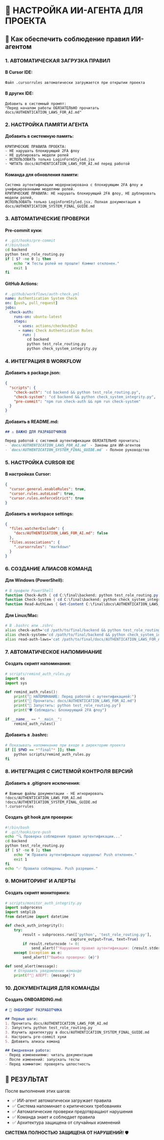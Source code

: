 # 🤖 НАСТРОЙКА ИИ-АГЕНТА ДЛЯ ПРОЕКТА

## 🎯 Как обеспечить соблюдение правил ИИ-агентом

### 1. **АВТОМАТИЧЕСКАЯ ЗАГРУЗКА ПРАВИЛ**

#### В Cursor IDE:
```
Файл .cursorrules автоматически загружается при открытии проекта
```

#### В других IDE:
```
Добавить в системный промпт:
"Перед началом работы ОБЯЗАТЕЛЬНО прочитать docs/AUTHENTICATION_LAWS_FOR_AI.md"
```

### 2. **НАСТРОЙКА ПАМЯТИ АГЕНТА**

#### Добавить в системную память:
```
КРИТИЧЕСКИЕ ПРАВИЛА ПРОЕКТА:
- НЕ нарушать блокирующий 2FA флоу
- НЕ дублировать модели ролей  
- ИСПОЛЬЗОВАТЬ только LoginFormStyled.jsx
- ЧИТАТЬ docs/AUTHENTICATION_LAWS_FOR_AI.md перед работой
```

#### Команда для обновления памяти:
```
Система аутентификации модернизирована с блокирующим 2FA флоу и унифицированными моделями ролей. 
КРИТИЧЕСКИЕ ПРАВИЛА: НЕ нарушать блокирующий 2FA флоу, НЕ дублировать модели ролей, 
ИСПОЛЬЗОВАТЬ только LoginFormStyled.jsx. Полная документация в docs/AUTHENTICATION_SYSTEM_FINAL_GUIDE.md
```

### 3. **АВТОМАТИЧЕСКИЕ ПРОВЕРКИ**

#### Pre-commit хуки:
```bash
# .git/hooks/pre-commit
#!/bin/bash
cd backend
python test_role_routing.py
if [ $? -ne 0 ]; then
    echo "❌ Тесты ролей не прошли! Коммит отклонен."
    exit 1
fi
```

#### GitHub Actions:
```yaml
# .github/workflows/auth-check.yml
name: Authentication System Check
on: [push, pull_request]
jobs:
  check-auth:
    runs-on: ubuntu-latest
    steps:
      - uses: actions/checkout@v2
      - name: Check Authentication Rules
        run: |
          cd backend
          python test_role_routing.py
          python check_system_integrity.py
```

### 4. **ИНТЕГРАЦИЯ В WORKFLOW**

#### Добавить в package.json:
```json
{
  "scripts": {
    "check-auth": "cd backend && python test_role_routing.py",
    "check-system": "cd backend && python check_system_integrity.py",
    "pre-commit": "npm run check-auth && npm run check-system"
  }
}
```

#### Добавить в README.md:
```markdown
## ⚠️ ВАЖНО ДЛЯ РАЗРАБОТЧИКОВ

Перед работой с системой аутентификации ОБЯЗАТЕЛЬНО прочитать:
- `docs/AUTHENTICATION_LAWS_FOR_AI.md` - Законы для ИИ-агентов
- `docs/AUTHENTICATION_SYSTEM_FINAL_GUIDE.md` - Полное руководство
```

### 5. **НАСТРОЙКА CURSOR IDE**

#### В настройках Cursor:
```json
{
  "cursor.general.enableRules": true,
  "cursor.rules.autoLoad": true,
  "cursor.rules.enforceStrict": true
}
```

#### Добавить в workspace settings:
```json
{
  "files.watcherExclude": {
    "docs/AUTHENTICATION_LAWS_FOR_AI.md": false
  },
  "files.associations": {
    ".cursorrules": "markdown"
  }
}
```

### 6. **СОЗДАНИЕ АЛИАСОВ КОМАНД**

#### Для Windows (PowerShell):
```powershell
# В профиле PowerShell
function Check-Auth { cd C:\final\backend; python test_role_routing.py }
function Check-System { cd C:\final\backend; python check_system_integrity.py }
function Read-AuthLaws { Get-Content C:\final\docs\AUTHENTICATION_LAWS_FOR_AI.md }
```

#### Для Linux/Mac:
```bash
# В .bashrc или .zshrc
alias check-auth='cd /path/to/final/backend && python test_role_routing.py'
alias check-system='cd /path/to/final/backend && python check_system_integrity.py'
alias read-auth-laws='cat /path/to/final/docs/AUTHENTICATION_LAWS_FOR_AI.md'
```

### 7. **АВТОМАТИЧЕСКОЕ НАПОМИНАНИЕ**

#### Создать скрипт напоминания:
```python
# scripts/remind_auth_rules.py
import os
import sys

def remind_auth_rules():
    print("🚨 НАПОМИНАНИЕ: Перед работой с аутентификацией:")
    print("📖 Прочитать: docs/AUTHENTICATION_LAWS_FOR_AI.md")
    print("🧪 Запустить: python test_role_routing.py")
    print("🛡️ Соблюдать: Блокирующий 2FA флоу")
    
if __name__ == "__main__":
    remind_auth_rules()
```

#### Добавить в .bashrc:
```bash
# Показывать напоминание при входе в директорию проекта
if [[ $PWD == *"final"* ]]; then
    python scripts/remind_auth_rules.py
fi
```

### 8. **ИНТЕГРАЦИЯ С СИСТЕМОЙ КОНТРОЛЯ ВЕРСИЙ**

#### Добавить в .gitignore исключения:
```
# Важные файлы документации - НЕ игнорировать
!docs/AUTHENTICATION_LAWS_FOR_AI.md
!docs/AUTHENTICATION_SYSTEM_FINAL_GUIDE.md
!.cursorrules
```

#### Создать git hook для проверки:
```bash
#!/bin/bash
# .git/hooks/pre-push
echo "🔍 Проверка соблюдения правил аутентификации..."
cd backend
python test_role_routing.py
if [ $? -ne 0 ]; then
    echo "❌ Правила аутентификации нарушены! Push отклонен."
    exit 1
fi
echo "✅ Правила соблюдены. Push разрешен."
```

### 9. **МОНИТОРИНГ И АЛЕРТЫ**

#### Создать скрипт мониторинга:
```python
# scripts/monitor_auth_integrity.py
import subprocess
import smtplib
from datetime import datetime

def check_auth_integrity():
    try:
        result = subprocess.run(['python', 'test_role_routing.py'], 
                              capture_output=True, text=True)
        if result.returncode != 0:
            send_alert(f"Нарушение правил аутентификации: {result.stderr}")
    except Exception as e:
        send_alert(f"Ошибка проверки: {e}")

def send_alert(message):
    # Отправить уведомление команде
    print(f"🚨 АЛЕРТ: {message}")
```

### 10. **ДОКУМЕНТАЦИЯ ДЛЯ КОМАНДЫ**

#### Создать ONBOARDING.md:
```markdown
# 🚀 ОНБОРДИНГ РАЗРАБОТЧИКА

## Первые шаги:
1. Прочитать docs/AUTHENTICATION_LAWS_FOR_AI.md
2. Запустить python test_role_routing.py
3. Изучить архитектуру в docs/AUTHENTICATION_SYSTEM_FINAL_GUIDE.md
4. Настроить pre-commit хуки
5. Добавить алиасы команд

## Ежедневная работа:
- Перед изменениями: читать документацию
- После изменений: запускать тесты
- Перед коммитом: проверять целостность
```

## 🎯 РЕЗУЛЬТАТ

После выполнения этих шагов:
- ✅ ИИ-агент автоматически загружает правила
- ✅ Система напоминает о критических требованиях
- ✅ Автоматические проверки предотвращают нарушения
- ✅ Команда знает и соблюдает правила
- ✅ Архитектура защищена от случайных изменений

**СИСТЕМА ПОЛНОСТЬЮ ЗАЩИЩЕНА ОТ НАРУШЕНИЙ!** 🛡️

